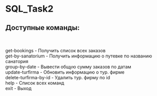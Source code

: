 # SQL_Task2
## Доступные команды:

<br/>
<br/>get-bookings - Получить список всех заказов
<br/>get-by-sanatorium - Получить информацию о путевке по названию санатория
<br/>group-by-date - Вывести общую сумму заказов по датам
<br/>update-turfirma - Обновить  информацию о тур. фирме
<br/>delete-turfirma-by-id - Удалить тур. фирму по id
<br/>help - Список всех команд
<br/>exit - Выход
